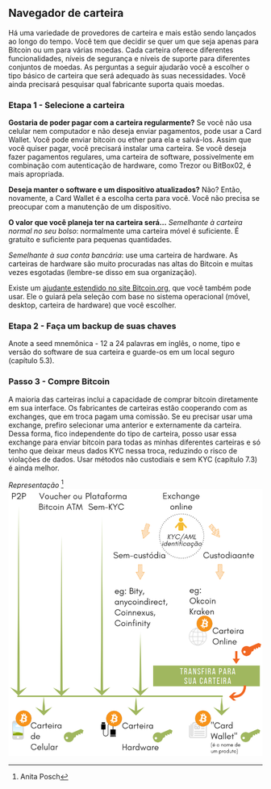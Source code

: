## Navegador de carteira
Há uma variedade de provedores de carteira e mais estão sendo lançados ao longo do tempo. Você tem que decidir se quer um que seja apenas para Bitcoin ou um para várias moedas. Cada carteira oferece diferentes funcionalidades, níveis de segurança e níveis de suporte para diferentes conjuntos de moedas. As perguntas a seguir ajudarão você a escolher o tipo básico de carteira que será adequado às suas necessidades. Você ainda precisará pesquisar qual fabricante suporta quais moedas.

### Etapa 1 - Selecione a carteira
**Gostaria de poder pagar com a carteira regularmente?**
Se você não usa celular nem computador e não deseja enviar pagamentos, pode usar a Card Wallet. Você pode enviar bitcoin ou ether para ela e salvá-los. Assim que você quiser pagar, você precisará instalar uma carteira. Se você deseja fazer pagamentos regulares, uma carteira de software, possivelmente em combinação com autenticação de hardware, como Trezor ou BitBox02, é mais apropriada.

**Deseja manter o software e um dispositivo atualizados?**
Não? Então, novamente, a Card Wallet é a escolha certa para você. Você não precisa se preocupar com a manutenção de um dispositivo.

**O valor que você planeja ter na carteira será...**
*Semelhante à carteira normal no seu bolso*: normalmente uma carteira móvel é suficiente. É gratuito e suficiente para pequenas quantidades.

*Semelhante à sua conta bancária*: use uma carteira de hardware. As carteiras de hardware são muito procuradas nas altas do Bitcoin e muitas vezes esgotadas (lembre-se disso em sua organização).

Existe um [ajudante estendido no site Bitcoin.org](https://bitcoin.org/en/choose-your-wallet), que você também pode usar. Ele o guiará pela seleção com base no sistema operacional (móvel, desktop, carteira de hardware) que você escolher.

### Etapa 2 - Faça um backup de suas chaves
Anote a seed mnemônica - 12 a 24 palavras em inglês, o nome, tipo e versão do software de sua carteira e guarde-os em um local seguro (capítulo 5.3).

### Passo 3 - Compre Bitcoin
A maioria das carteiras inclui a capacidade de comprar bitcoin diretamente em sua interface. Os fabricantes de carteiras estão cooperando com as exchanges, que em troca pagam uma comissão. Se eu precisar usar uma exchange, prefiro selecionar uma anterior e externamente da carteira. Dessa forma, fico independente do tipo de carteira, posso usar essa exchange para enviar bitcoin para todas as minhas diferentes carteiras e só tenho que deixar meus dados KYC nessa troca, reduzindo o risco de violações de dados. Usar métodos não custodiais e sem KYC (capítulo 7.3) é ainda melhor.

*Representação* [^72]
![Como obter bitcoin](resources/_Buying-methods.png)

[^72]: Anita Posch
